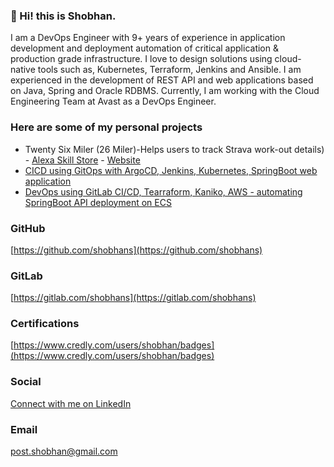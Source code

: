 ### 👋 Hi! this is Shobhan.

I am a DevOps Engineer with 9+ years of experience in application development and deployment automation of critical application & production grade infrastructure. I love to design solutions using cloud-native tools such as, Kubernetes, Terraform, Jenkins and Ansible. I am experienced in the development of REST API and web applications based on Java, Spring and Oracle RDBMS. Currently, I am working with the Cloud Engineering Team at Avast as a DevOps Engineer.

### Here are some of my personal projects
- Twenty Six Miler (26 Miler)-Helps users to track Strava work-out details) - [Alexa Skill Store](https://www.amazon.ca/dp/B09WDM5P4L) - [Website](https://26miler.github.io/)
- [CICD using GitOps with ArgoCD, Jenkins, Kubernetes, SpringBoot web application](https://github.com/shobhans/cicd_gitops_k8s)
- [DevOps using GitLab CI/CD, Tearraform, Kaniko, AWS - automating SpringBoot API deployment on ECS](https://gitlab.com/shobhans/gitlab-cicd-terraform-aws-springboot-api)

### GitHub
[https://github.com/shobhans](https://github.com/shobhans)

### GitLab
[https://gitlab.com/shobhans](https://gitlab.com/shobhans)

### Certifications
[https://www.credly.com/users/shobhan/badges](https://www.credly.com/users/shobhan/badges)

### Social
[Connect with me on LinkedIn](https://www.linkedin.com/in/buzz-shobhan/)

### Email
post.shobhan@gmail.com
